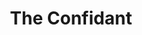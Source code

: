 ---
title:          The Confidant
genre:          ancient
chinesetitle:   大太監
previoustitle:  The Big Eunuch
episodes:       33
producer:       Marco Law
broadcaststart: 2012-11-04
broadcastend:   2012-12-15
website:        'http://programme.tvb.com/drama/theconfidant'
starring:       Wayne Lai, Michelle Yim, Maggie Siu, Raymond Wong, Aimee Chan, Raymond Cho, Nancy Wu, Natalie Tong, Power Chan, Edwin Siu
synopsis:       LEE LIN-YIN <small>(Wayne Lai)</small> and ON TAK-HOI <small>(Raymond Cho)</small> came from poor families and were sold to become palace eunuchs at a young age. The two later become apprentices of senior eunuch LAU DOR-SAN <small>(King Sir)</small> and developed a deep brotherly relationship. Both became important high ranked officials for EMPRESS DOWAGER CIXI <small>(Michelle Yim)</small>. Unfortunately, Tak Hoi had a heart of greed and eventually his relationship with the careful Lin Yin started drifting apart. Chan Fuk <small>(Elliot Ngok)</small> is the head of the eununchs, but he saw he was losing his authority because Lin Yin and Tak Hoi won the Empress’ favor. He started plotting against the two, but Lin Yin was fortunate to have palace maid SIN YUNG <small>(Nancy Wu)</small> and the eunuch pharmacist, YIU SEUNG-HEI’s <small>(Raymond Wong)</small> assistance. Meanwhile, it’s time for EMPEROR TONGZI <small>(Oscar Leung)</small> to choose his empress, which worried EMPRESS DOWAGER CI’AN <small>(Maggie Siu)</small> that Cixi may get even more powerful. She joins forces with the Grand Prince <small>(KK Cheung)</small> to drive Cixi into an isolated and helpless position.

fullname:       Sok Cheuk Lok-Yuen
altname:        Imperial Consort Yuen
identity:       Bin (Qing-style imperial consort)
appearance:     1-5
personality:    Consort Yuen fairly metes out gratitude and grudge, she treats her servants with courtesy, but has been harboring hard feelings for her enemy, Empress Dowager Cixi, all along.
background:     "Consort Yuen is a consort of Emperor Xianfeng. Unfortunately, Xianfeng had too many consorts and Consort Yuen was neglected. Feeling lonely in the palace, she frequently hung around in Bureau of Peace and Prosperity and was attracted by the young male opera performer Yuk Chun <small>(Vin Choi)</small>. The two fell in love and got into an illicit affair. Later she discovered that she got pregnant. Upon learning of her pregnancy, Yuk Chun unexpectedly left her. Disheartened by this, Consort Yuen had no choice but to give birth to her son and declared he was Xianfeng’s. When the baby was born, Cixi finds out that the baby isn’t Xianfeng’s biological child. She ordered people to take away Consort Yuen’s son and had him killed. Consort Yuen was put in the cold palace thereafter."
happenings:     Having a peaceful and dull life in the Palace of Great Benevolence, Consort Yuen treats her group of eunuchs and maids like family and lives together harmoniously. Among them, she has the most profound connection with Lee Lin-Yin. Over the years, Cixi would order an eunuch to reprimand Consort Yuen during the festive. However, Lin Yin and the others do not know at all what she has committed to deserve this. Consort Yuen never has any desires. However, when she hears that Cixi announced that all consorts of the emperor will be allowed to leave the palace, and herself being the only one to die of old age in the Forbidden Palace, she feels that life is dreary and hence decides to hang herself…
image:          1
---